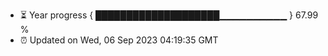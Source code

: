 - ⏳ Year progress { ████████████████████▁▁▁▁▁▁▁▁▁▁ } 67.99 %
- ⏰ Updated on Wed, 06 Sep 2023 04:19:35 GMT

